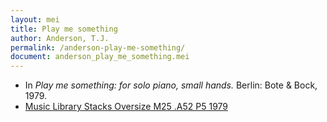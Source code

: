 ```yaml
---
layout: mei
title: Play me something
author: Anderson, T.J.
permalink: /anderson-play-me-something/
document: anderson_play_me_something.mei
---
```


- In *Play me something: for solo piano, small hands.* Berlin: Bote & Bock, 1979.
- <a href="https://tufts-primo.hosted.exlibrisgroup.com/primo-explore/fulldisplay?docid=01TUN_ALMA2183331130003851&context=L&vid=01TUN&lang=en_US&search_scope=EVERYTHING&adaptor=Local%20Search%20Engine&tab=everything&query=any,contains,T.%20J.%20Anderson%20Play%20Me%20Something&offset=0" target="_blank">Music Library Stacks Oversize M25 .A52 P5 1979</a>

